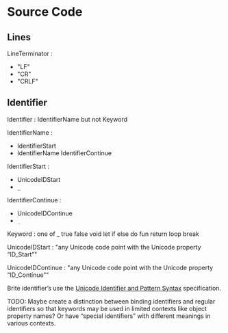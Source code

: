 # Source Code

## Lines

LineTerminator :
  - "LF"
  - "CR"
  - "CRLF"

## Identifier

Identifier : IdentifierName but not Keyword

IdentifierName :
  - IdentifierStart
  - IdentifierName IdentifierContinue

IdentifierStart :
  - UnicodeIDStart
  - `_`

IdentifierContinue :
  - UnicodeIDContinue
  - `_`

Keyword : one of
  _     true     false   void
  let   if       else    do
  fun   return   loop    break

UnicodeIDStart : "any Unicode code point with the Unicode property “ID_Start”"

UnicodeIDContinue : "any Unicode code point with the Unicode property “ID_Continue”"

Brite identifier’s use the [Unicode Identifier and Pattern Syntax](http://www.unicode.org/reports/tr31/) specification.

TODO: Maybe create a distinction between binding identifiers and regular identifiers so that keywords may be used in limited contexts like object property names? Or have “special identifiers” with different meanings in various contexts.
